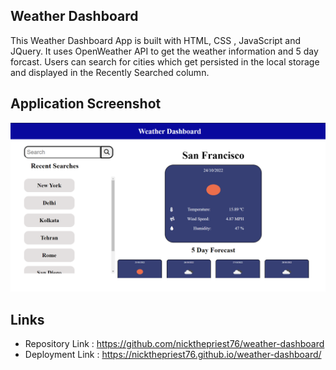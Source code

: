 ## Weather Dashboard
This Weather Dashboard App is built with HTML, CSS , JavaScript and JQuery. It uses OpenWeather API to get the weather information and 5 day forcast. Users can search for cities which get persisted in the local storage and displayed in the Recently Searched column.

## Application Screenshot
![Application Screenshot](./Assets/Dashboard.png)


## Links
- Repository Link : https://github.com/nickthepriest76/weather-dashboard
- Deployment Link : https://nickthepriest76.github.io/weather-dashboard/
